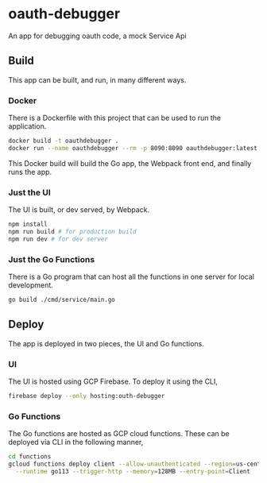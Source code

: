 # oauth-debugger

An app for debugging oauth code, a mock Service Api

## Build

This app can be built, and run, in many different ways.

### Docker

There is a Dockerfile with this project that can be used to run the application.

```bash
docker build -t oauthdebugger .
docker run --name oauthdebugger --rm -p 8090:8090 oauthdebugger:latest
```

This Docker build will build the Go app, the Webpack front end, and finally runs the app.

### Just the UI

The UI is built, or dev served, by Webpack.

```bash
npm install
npm run build # for production build
npm run dev # for dev server
```

### Just the Go Functions

There is a Go program that can host all the functions in one server for local development.

```bash
go build ./cmd/service/main.go
```

## Deploy

The app is deployed in two pieces, the UI and Go functions.

### UI

The UI is hosted using GCP Firebase. To deploy it using the CLI,

```bash
firebase deploy --only hosting:outh-debugger
```

### Go Functions

The Go functions are hosted as GCP cloud functions. These can be deployed via CLI in the following manner,

```bash
cd functions
gcloud functions deploy client --allow-unauthenticated --region=us-central1 \
  --runtime go113 --trigger-http --memory=128MB --entry-point=Client
```

